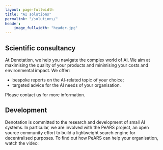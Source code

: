 ```yaml
---
layout: page-fullwidth
title: "AI solutions"
permalink: "/solutions/"
header:
    image_fullwidth: "header.jpg"
---
```


## Scientific consultancy

At Denotation, we help you navigate the complex world of AI. We aim at maximising the quality of your products and minimising your costs and environmental impact.  We offer:

* bespoke reports on the AI-related topic of your choice;
* targeted advice for the AI needs of your organisation.

Please contact us for more information.


## Development

Denotation is committed to the research and development of small AI systems. In particular, we are involved with the PeARS project, an open source community effort to build a lightweight search engine for decentralised purposes. To find out how PeARS can help your organisation, watch the video:
